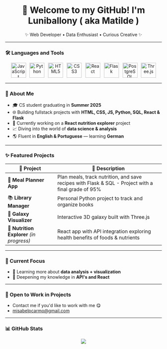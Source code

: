 <h1 align="center">🌿 Welcome to my GitHub! I'm Luniballony ( aka Matilde )</h1>
<p align="center">✨ Web Developer • Data Enthusiast • Curious Creative ✨</p>

---

### 🛠 Languages and Tools
<p align="center"> 
  <img src="https://cdn.jsdelivr.net/gh/devicons/devicon/icons/javascript/javascript-original.svg" height="48" alt="JavaScript" title="JavaScript"/> &nbsp; 
  <img src="https://cdn.jsdelivr.net/gh/devicons/devicon/icons/python/python-original.svg" height="48" alt="Python" title="Python" /> &nbsp; 
  <img src="https://cdn.jsdelivr.net/gh/devicons/devicon/icons/html5/html5-original.svg" height="48" alt="HTML5" title="HTML5"/> &nbsp; 
  <img src="https://cdn.jsdelivr.net/gh/devicons/devicon/icons/css3/css3-original.svg" height="48" alt="CSS3" title="CSS3" /> &nbsp; 
  <img src="https://cdn.jsdelivr.net/gh/devicons/devicon/icons/react/react-original.svg" height="48" alt="React" title="React"/> &nbsp; 
  <img src="https://cdn.jsdelivr.net/gh/devicons/devicon/icons/flask/flask-original.svg" height="48" alt="Flask" title="Flask"/> &nbsp; 
  <img src="https://cdn.jsdelivr.net/gh/devicons/devicon/icons/postgresql/postgresql-original.svg" height="48" alt="PostgreSQL" title="PostgreSQL"/> &nbsp;
  <img src="https://cdn.jsdelivr.net/gh/devicons/devicon/icons/threejs/threejs-original.svg" height="48" alt="Three.js" title="Three.js"/> 
</p>

---

### 🧭 About Me
- 🎓 CS student graduating in **Summer 2025**
- 🌐 Building fullstack projects with **HTML, CSS, JS, Python, SQL, React & Flask**
- 🍃 Currently working on a **React nutrition explorer** project
- 📈 Diving into the world of **data science & analysis**
- 🌎 Fluent in **English & Portuguese** — learning **German**

---

### ✨ Featured Projects
| 🌟 Project | 💬 Description |
|-----------|----------------|
| 🥗 **Meal Planner App** | Plan meals, track nutrition, and save recipes with Flask & SQL - Project with a final grade of 95% |
| 📚 **Library Manager** | Personal Python project to track and organize books |
| 🌌 **Galaxy Visualizer** | Interactive 3D galaxy built with Three.js |
| 🍎 **Nutrition Explorer** *(in progress)* | React app with API integration exploring health benefits of foods & nutrients |

---

### 🌿 Current Focus
- 🧪 Learning more about **data analysis + visualization**
- 🧠 Deepening my knowledge in **API's and React**

---

### 📧 Open to Work in Projects
- Contact me if you'd like to work with me 😋
- misabelpcarmo@gmail.com

---

### 📊 GitHub Stats
<p align="center">
  <img src="https://github-readme-stats.vercel.app/api?username=luniballony&show_icons=true&hide_title=true&hide_border=true&bg_color=ffffff00&text_color=333&icon_color=6c63ff" />
</p>
